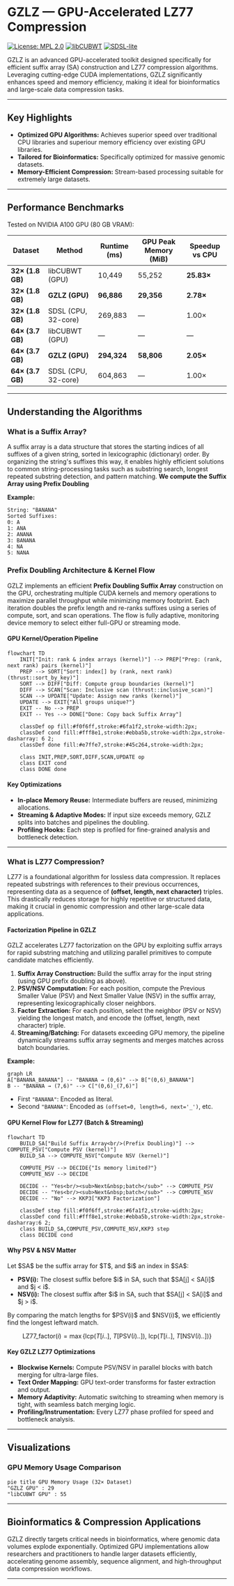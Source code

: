 # **GZLZ** — GPU-Accelerated LZ77 Compression

[![License: MPL 2.0](https://img.shields.io/badge/License-MPL_2.0-brightgreen.svg)](#license)
[![libCUBWT](https://img.shields.io/badge/libCUBWT-GPU--BWT-blue.svg)](https://github.com/kobolabs/libcubwt)
[![SDSL-lite](https://img.shields.io/badge/SDSL--lite-succinct--data--structures-lightgrey.svg)](https://github.com/simongog/sdsl-lite)


GZLZ is an advanced GPU-accelerated toolkit designed specifically for efficient suffix array (SA) construction and LZ77 compression algorithms. Leveraging cutting-edge CUDA implementations, GZLZ significantly enhances speed and memory efficiency, making it ideal for bioinformatics and large-scale data compression tasks.

---

## Key Highlights

* **Optimized GPU Algorithms:** Achieves superior speed over traditional CPU libraries and superiour memory efficiency over existing GPU libraries.
* **Tailored for Bioinformatics:** Specifically optimized for massive genomic datasets.
* **Memory-Efficient Compression:** Stream-based processing suitable for extremely large datasets.

---

## Performance Benchmarks

Tested on NVIDIA A100 GPU (80 GB VRAM):

| Dataset          | Method              | Runtime (ms)    | GPU Peak Memory (MiB) | Speedup vs CPU |
| ---------------- | ------------------- | --------------- | --------------------- | -------------- |
| **32× (1.8 GB)** | libCUBWT (GPU)      | 10,449          | 55,252                | **25.83×**     |
| **32× (1.8 GB)** | **GZLZ (GPU)**      | **96,886**      | **29,356**            | **2.78×**      |
| **32× (1.8 GB)** | SDSL (CPU, 32-core) | 269,883         | —                     | 1.00×          |
| **64× (3.7 GB)** | libCUBWT (GPU)      | —               | —                     | —              |
| **64× (3.7 GB)** | **GZLZ (GPU)**      | **294,324**     | **58,806**            | **2.05×**      |
| **64× (3.7 GB)** | SDSL (CPU, 32-core) | 604,863         | —                     | 1.00×          |

---

## Understanding the Algorithms

### What is a Suffix Array?

A suffix array is a data structure that stores the starting indices of all suffixes of a given string, sorted in lexicographic (dictionary) order. By organizing the string's suffixes this way, it enables highly efficient solutions to common string-processing tasks such as substring search, longest repeated substring detection, and pattern matching. **We compute the Suffix Array using Prefix Doubling**

**Example:**

```
String: "BANANA"
Sorted Suffixes:
0: A
1: ANA
2: ANANA
3: BANANA
4: NA
5: NANA
```

### Prefix Doubling Architecture & Kernel Flow

GZLZ implements an efficient **Prefix Doubling Suffix Array** construction on the GPU, orchestrating multiple CUDA kernels and memory operations to maximize parallel throughput while minimizing memory footprint.
Each iteration doubles the prefix length and re-ranks suffixes using a series of compute, sort, and scan operations. The flow is fully adaptive, monitoring device memory to select either full-GPU or streaming mode.

#### **GPU Kernel/Operation Pipeline**

```mermaid
flowchart TD
    INIT["Init: rank & index arrays (kernel)"] --> PREP["Prep: (rank, next rank) pairs (kernel)"]
    PREP --> SORT["Sort: index[] by (rank, next rank) (thrust::sort_by_key)"]
    SORT --> DIFF["Diff: Compute group boundaries (kernel)"]
    DIFF --> SCAN["Scan: Inclusive scan (thrust::inclusive_scan)"]
    SCAN --> UPDATE["Update: Assign new ranks (kernel)"]
    UPDATE --> EXIT{"All groups unique?"}
    EXIT -- No --> PREP
    EXIT -- Yes --> DONE["Done: Copy back Suffix Array"]

    classDef op fill:#f0f6ff,stroke:#6fa1f2,stroke-width:2px;
    classDef cond fill:#fff8e1,stroke:#ebba5b,stroke-width:2px,stroke-dasharray: 6 2;
    classDef done fill:#e7ffe7,stroke:#45c264,stroke-width:2px;

    class INIT,PREP,SORT,DIFF,SCAN,UPDATE op
    class EXIT cond
    class DONE done
```

####  **Key Optimizations**

* **In-place Memory Reuse:**
  Intermediate buffers are reused, minimizing allocations.
* **Streaming & Adaptive Modes:**
  If input size exceeds memory, GZLZ splits into batches and pipelines the doubling.
* **Profiling Hooks:**
  Each step is profiled for fine-grained analysis and bottleneck detection.

---


### What is LZ77 Compression?

LZ77 is a foundational algorithm for lossless data compression. It replaces repeated substrings with references to their previous occurrences, representing data as a sequence of **(offset, length, next character)** triples.
This drastically reduces storage for highly repetitive or structured data, making it crucial in genomic compression and other large-scale data applications.

#### **Factorization Pipeline in GZLZ**

GZLZ accelerates LZ77 factorization on the GPU by exploiting suffix arrays for rapid substring matching and utilizing parallel primitives to compute candidate matches efficiently.

1. **Suffix Array Construction:** Build the suffix array for the input string (using GPU prefix doubling as above).
2. **PSV/NSV Computation:** For each position, compute the Previous Smaller Value (PSV) and Next Smaller Value (NSV) in the suffix array, representing lexicographically closer neighbors.
3. **Factor Extraction:** For each position, select the neighbor (PSV or NSV) yielding the longest match, and encode the (offset, length, next character) triple.
4. **Streaming/Batching:** For datasets exceeding GPU memory, the pipeline dynamically streams suffix array segments and merges matches across batch boundaries.

**Example:**
```mermaid
graph LR
A["BANANA_BANANA"] -- "BANANA → (0,6)" --> B["(0,6)_BANANA"]
B -- "BANANA → (7,6)" --> C["(0,6)_(7,6)"]
```
* First `"BANANA"`: Encoded as literal.
* Second `"BANANA"`: Encoded as `(offset=0, length=6, next='_')`, etc.

#### **GPU Kernel Flow for LZ77 (Batch & Streaming)**

```mermaid
flowchart TD
    BUILD_SA["Build Suffix Array<br/>(Prefix Doubling)"] --> COMPUTE_PSV["Compute PSV (kernel)"]
    BUILD_SA --> COMPUTE_NSV["Compute NSV (kernel)"]

    COMPUTE_PSV --> DECIDE{"Is memory limited?"}
    COMPUTE_NSV --> DECIDE

    DECIDE -- "Yes<br/><sub>Next&nbsp;batch</sub>" --> COMPUTE_PSV
    DECIDE -- "Yes<br/><sub>Next&nbsp;batch</sub>" --> COMPUTE_NSV
    DECIDE -- "No" --> KKP3["KKP3 Factorization"]

    classDef step fill:#f0f6ff,stroke:#6fa1f2,stroke-width:2px;
    classDef cond fill:#fff8e1,stroke:#ebba5b,stroke-width:2px,stroke-dasharray:6 2;
    class BUILD_SA,COMPUTE_PSV,COMPUTE_NSV,KKP3 step
    class DECIDE cond

```

#### **Why PSV & NSV Matter**

Let \$SA\$ be the suffix array for \$T\$, and \$i\$ an index in \$SA\$:

* **PSV(i):** The closest suffix before \$i\$ in SA, such that \$SA\[j] < SA\[i]\$ and \$j < i\$.
* **NSV(i):** The closest suffix after \$i\$ in SA, such that \$SA\[j] < SA\[i]\$ and \$j > i\$.

By comparing the match lengths for \$PSV(i)\$ and \$NSV(i)\$, we efficiently find the longest leftward match.

$$
\mathrm{LZ77\_factor}(i) = \max \left\{ \mathrm{lcp}(T[i..],\ T[\mathrm{PSV}(i)..]),\ \mathrm{lcp}(T[i..],\ T[\mathrm{NSV}(i)..]) \right\}
$$


#### **Key GZLZ LZ77 Optimizations**

* **Blockwise Kernels:** Compute PSV/NSV in parallel blocks with batch merging for ultra-large files.
* **Text Order Mapping:** GPU text-order transforms for faster extraction and output.
* **Memory Adaptivity:** Automatic switching to streaming when memory is tight, with seamless batch merging logic.
* **Profiling/Instrumentation:** Every LZ77 phase profiled for speed and bottleneck analysis.

---

## Visualizations

### GPU Memory Usage Comparison

```mermaid
pie title GPU Memory Usage (32× Dataset)
"GZLZ GPU" : 29
"libCUBWT GPU" : 55
```

---

## Bioinformatics & Compression Applications

GZLZ directly targets critical needs in bioinformatics, where genomic data volumes explode exponentially. Optimized GPU implementations allow researchers and practitioners to handle larger datasets efficiently, accelerating genome assembly, sequence alignment, and high-throughput data compression workflows.

---
